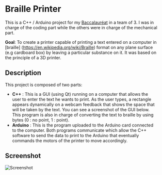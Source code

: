 # Braille Printer 
This is a C++ / Arduino project for my [Baccalauréat](https://en.wikipedia.org/wiki/Baccalaur%C3%A9at) in a team of 3. I was in charge of the coding part while the others were in charge of the mechanical part. 

**Goal**:  To create a printer capable of printing a text entered on a computer in [braille] (https://en.wikipedia.org/wiki/Braille) format on any plane surface (e.g cardboard box) by leaving a particular substance on it. It was based on the principle of a 3D printer.  
## Description 
This project is composed of two parts:
* **C++** : This is a GUI (using Qt) running on a computer that allows the user to enter the text he wants to print. As the user types, a rectangle appears dynamically on a webcam feedback that shows the space that will be taken by the text. You can see a screenshot of the GUI below. This program is also in charge of converting the text to braille by using bytes (0 : no point, 1 : point).
* **Arduino** : This is the program uploaded to the Arduino card connected to the computer. Both programs communicate which allow the C++ software to send the data to print to the Arduino that eventually commands the motors of the printer to move accordingly.
  
## Screenshot
  ![Screenshot](https://user-images.githubusercontent.com/18093026/105174007-cb6a8d80-5b19-11eb-81ef-e4851cf69862.PNG)
